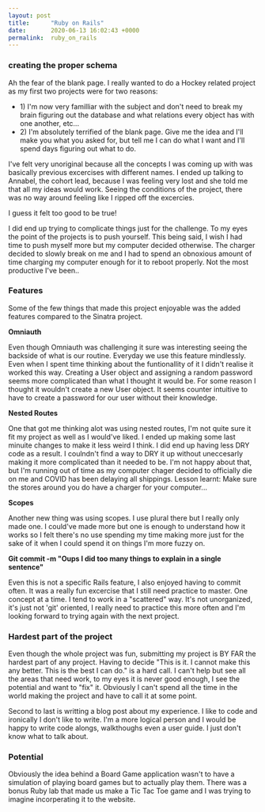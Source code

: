 ```yaml
---
layout: post
title:      "Ruby on Rails"
date:       2020-06-13 16:02:43 +0000
permalink:  ruby_on_rails
---
```



### creating the proper schema

Ah the fear of the blank page. I really wanted to do a Hockey related project as my first two projects were for two reasons: 
<ul>
<li>1) I'm now very familliar with the subject and don't need to break my brain figuring out the database and what relations every object has with one another, etc...
<li>2) I'm absolutely terrified of the blank page. Give me the idea and I'll make you what you asked for, but tell me I can do what I want and I'll spend days figuring out what to do.
</ul>
I've felt very unoriginal because all the concepts I was coming up with was basically previous excercises with different names. I ended up talking to Annabel, the cohort lead, because I was feeling very lost and she told me that all my ideas would work. Seeing the conditions of the project, there was no way around feeling like I ripped off the excercies.

I guess it felt too good to be true!

I did end up trying to complicate things just for the challenge. To my eyes the point of the projects is to push yourself. This being said, I wish I had time to push myself more but my computer decided otherwise. The charger decided to slowly break on me and I had to spend an obnoxious amount of time charging my computer enough for it to reboot properly. Not the most productive I've been..

### Features

Some of the few things that made this project enjoyable was the added features compared to the Sinatra project.

**Omniauth**

Even though Omniauth was challenging it sure was interesting seeing the backside of what is our routine. Everyday we use this feature mindlessly. Even when I spent time thinking about the funtionallity of it I didn't realise it worked this way. Creating a User object and assigning a random password seems more complicated than what I thought it would be. For some reason I thought it wouldn't create a new User object. It seems counter intuitive to have to create a password for our user without their knowledge. 

**Nested Routes**

One that got me thinking alot was using nested routes, I'm not quite sure it fit my project as well as I would've liked. I ended up making some last minuite changes to make it less weird I think. I did end up having less DRY code as a result. I coulndn't find a way to DRY it up without uneccesarly making it more complicated than it needed to be. I'm not happy about that, but I'm running out of time as my computer chager decided to officially die on me and COVID has been delaying all shippings. Lesson learnt: Make sure the stores around you do have a charger for your computer... 

**Scopes**

Another new thing was using scopes. I use plural there but I really only made one. I could've made more but one is enough to understand how it works so I felt there's no use spending my time making more just for the sake of it when I could spend it on things I'm more fuzzy on.

**Git commit -m "Oups I did too many things to explain in a single sentence"**

Even this is not a specific Rails feature, I also enjoyed having to commit often. It was a really fun excercise that I still need practice to master. One concept at a time. I tend to work in a "scattered" way. It's not unorganized, it's just not 'git' oriented, I really need to practice this more often and I'm looking forward to trying again with the next project.

### Hardest part of the project

Even though the whole project was fun, submitting my project is BY FAR the hardest part of any project.
Having to decide "This is it. I cannot make this any better. This is the best I can do." is a hard call. I can't help but see all the areas that need work, to my eyes it is never good enough, I see the potential and want to "fix" it. Obviously I can't spend all the time in the world making the project and have to call it at some point.

Second to last is writting a blog post about my experience. I like to code and ironically I don't like to write. I'm a more logical person and I would be happy to write code alongs, walkthoughs even a user guide. I just don't know what to talk about.

### Potential

Obviously the idea behind a Board Game application wasn't to have a simulation of playing board games but to actually play them. There was a bonus Ruby lab that made us make a Tic Tac Toe game and I was trying to imagine incorperating it to the website.

